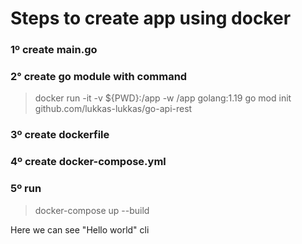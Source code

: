 # Steps to create app using docker

### 1º create main.go
### 2° create go module with command
> docker run -it -v ${PWD}:/app -w /app golang:1.19 go mod init github.com/lukkas-lukkas/go-api-rest
### 3º create dockerfile
### 4º create docker-compose.yml
### 5º run
> docker-compose up --build

Here we can see "Hello world" cli